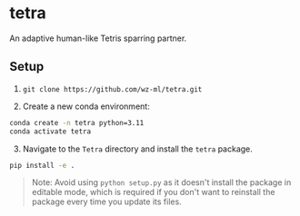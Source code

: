 # tetra
An adaptive human-like Tetris sparring partner.

## Setup
1. `git clone https://github.com/wz-ml/tetra.git`

2. Create a new conda environment:

```bash
conda create -n tetra python=3.11
conda activate tetra
```

3. Navigate to the `Tetra` directory and install the `tetra` package.

```bash
pip install -e .
```

>Note: Avoid using `python setup.py` as it doesn't install the package in editable mode, which is required if you don't want to reinstall the package every time you update its files.